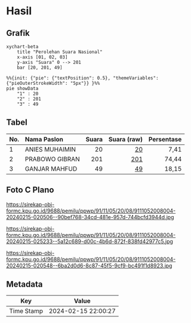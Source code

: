 # Hasil

## Grafik

```mermaid
xychart-beta
    title "Perolehan Suara Nasional"
    x-axis [01, 02, 03]
    y-axis "Suara" 0 --> 201
    bar [20, 201, 49]
```

```mermaid
%%{init: {"pie": {"textPosition": 0.5}, "themeVariables": {"pieOuterStrokeWidth": "5px"}} }%%
pie showData
    "1" : 20
    "2" : 201
    "3" : 49
```

## Tabel

| No. | Nama Paslon    | Suara | Suara (raw) | Persentase |
|:--- |:-------------- | -----:| -----------:| ----------:|
| 1   | ANIES MUHAIMIN | 20    | [20][p-1]   | 7,41       |
| 2   | PRABOWO GIBRAN | 201   | [201][p-2]  | 74,44      |
| 3   | GANJAR MAHFUD  | 49    | [49][p-3]   | 18,15      |


[p-1]: https://github.com/gigit-pemilu/pemilu-2024/blob/main/pilpres/hitung-suara/sub/91-papua/sub/11-keerom/sub/05-skanto/sub/2008-wulukubun/sub/004-tps/sub/paslon-1.txt
[p-2]: https://github.com/gigit-pemilu/pemilu-2024/blob/main/pilpres/hitung-suara/sub/91-papua/sub/11-keerom/sub/05-skanto/sub/2008-wulukubun/sub/004-tps/sub/paslon-2.txt
[p-3]: https://github.com/gigit-pemilu/pemilu-2024/blob/main/pilpres/hitung-suara/sub/91-papua/sub/11-keerom/sub/05-skanto/sub/2008-wulukubun/sub/004-tps/sub/paslon-3.txt

## Foto C Plano

https://sirekap-obj-formc.kpu.go.id/9688/pemilu/ppwp/91/11/05/20/08/9111052008004-20240215-020506--90bef768-34cd-481e-957d-744bcfd3944d.jpg

https://sirekap-obj-formc.kpu.go.id/9688/pemilu/ppwp/91/11/05/20/08/9111052008004-20240215-025233--5a12c689-d00c-4b6d-872f-838fd42977c5.jpg

https://sirekap-obj-formc.kpu.go.id/9688/pemilu/ppwp/91/11/05/20/08/9111052008004-20240215-020548--6ba2d0d6-8c87-45f5-9cf9-bc491f1d8923.jpg


## Metadata

| Key        | Value               |
| ---------- | ------------------- |
| Time Stamp | 2024-02-15 22:00:27 |



